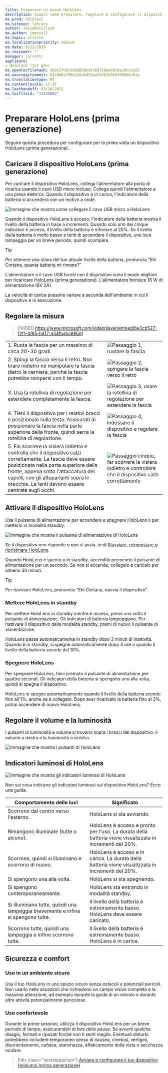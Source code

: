 ```yaml
---
title: Preparare un nuovo HoloLens
description: Scopri come preparare, regolare e configurare il dispositivo HoloLens (prima generazione) in Realtà mista per la prima volta.
ms.prod: hololens
ms.sitesec: library
author: JesseMcCulloch
ms.author: jemccull
ms.topic: article
ms.localizationpriority: medium
ms.date: 8/12/2019
ms.reviewer: ''
manager: jarrettr
appliesto:
- Hololens (1st gen)
ms.openlocfilehash: 30912fda53d5d8b9ea5e60f29eeb93ea29cca2d2
ms.sourcegitcommit: 01c0b0a789e156a9d29aaf6f61e36dfd09b8c01a
ms.translationtype: MT
ms.contentlocale: it-IT
ms.lasthandoff: 03/16/2021
ms.locfileid: "11439082"
---
```

# <a name="get-your-hololens-1st-gen-ready-to-use"></a>Preparare HoloLens (prima generazione)

Seguire questa procedura per configurare per la prima volta un dispositivo HoloLens (prima generazione).

## <a name="charge-your-hololens-1st-gen"></a>Caricare il dispositivo HoloLens (prima generazione)

Per caricare il dispositivo HoloLens, collega l'alimentatore alla porta di ricarica usando il cavo USB micro incluso. Collega quindi l'alimentatore a una presa elettrica. Quando il dispositivo è in carica, l'indicatore della batteria si accenderà con un motivo a onde.

![Immagine che mostra come collegare il cavo USB micro a HoloLens](./images/hololens-charging.png)

Quando il dispositivo HoloLens è acceso, l'indicatore della batteria mostra il livello della batteria in base a incrementi. Quando solo uno dei cinque indicatori è acceso, il livello della batteria è inferiore al 20%. Se il livello della batteria è molto basso e tenti di accendere il dispositivo, una luce lampeggia per un breve periodo, quindi scompare.

> [!TIP]
> Per ottenere una stima del tuo attuale livello della batteria, pronuncia "Ehi Cortana, quanta batteria mi rimane?"

L'alimentatore e il cavo USB forniti con il dispositivo sono il modo migliore per ricaricare HoloLens (prima generazione).  L'alimentatore fornisce 18 W di alimentazione (9V 2A).

La velocità di carica possono variare a seconda dell'ambiente in cui il dispositivo è in esecuzione.

## <a name="adjust-fit"></a>Regolare la misura

> [!VIDEO https://www.microsoft.com/videoplayer/embed/be3cb527-f2f1-4f85-b4f7-a34fbaba980d]

|     |     |
|:--- |:--- |
|1. Ruota la fascia per un massimo di circa 20-30 gradi.|![Passaggio 1, ruotare la fascia](./images/FitGuideStep1.png)|
|2. Spingi la fascia verso il retro. Non tirare indietro né manipolare la fascia dietro la cerniera, perché la fascia potrebbe rompersi con il tempo.|![Passaggio 2, spingere la fascia verso il retro](./images/FitGuideStep2.png)|
|3. Usa la rotellina di regolazione per estendere completamente la fascia. |![Passaggio 3, usare la rotellina di regolazione per estendere la fascia](./images/FitGuideStep3.png)|
|4. Tieni il dispositivo per i relativi bracci e posizionalo sulla testa. Assicurati di posizionare la fascia nella parte superiore della fronte, quindi serra la rotellina di regolazione.|![Passaggio 4, indossare il dispositivo e regolare la fascia](./images/FitGuideStep4.png)|
|5. Fai scorrere la visiera indietro e controlla che il dispositivo calzi correttamente. La fascia deve essere posizionata nella parte superiore della fronte, appena sotto l'attaccatura dei capelli, con gli altoparlanti sopra le orecchie. Le lenti devono essere centrate sugli occhi.|![Passaggio cinque, far scorrere la visiera indietro e controllare che il dispositivo calzi correttamente](./images/FitGuideSetep5.png)|

## <a name="turn-on-your-hololens"></a>Attivare il dispositivo HoloLens

Usa il pulsante di alimentazione per accendere e spegnere HoloLens o per metterlo in modalità standby.

![Immagine che mostra il pulsante di alimentazione di HoloLens](./images/hololens-power.png)

Se il dispositivo non risponde o non si avvia, vedi [Riavviare, reimpostare o ripristinare HoloLens](hololens-restart-recover.md).

Quando HoloLens è spento o in standby, accendilo premendo il pulsante di alimentazione per un secondo. Se non si accende, collegalo e caricalo per almeno 30 minuti.

> [!TIP]
> Per riavviare HoloLens, pronuncia "Ehi Cortana, riavvia il dispositivo".

### <a name="put-hololens-in-standby"></a>Mettere HoloLens in standby

Per mettere HoloLens in standby mentre è acceso, premi una volta il pulsante di alimentazione. Gli indicatori di batteria lampeggiano. Per riattivare il dispositivo dalla modalità standby, premi di nuovo il pulsante di alimentazione.

HoloLens passa automaticamente in standby dopo 3 minuti di inattività. Quando è in standby, si spegne automaticamente dopo 4 ore o quando il livello della batteria scende del 10%.

### <a name="shut-down-hololens"></a>Spegnere HoloLens

Per spegnere HoloLens, tieni premuto il pulsante di alimentazione per quattro secondi. Gli indicatori della batteria si spengono uno alla volta, quindi si spegne il dispositivo.

HoloLens si spegne automaticamente quando il livello della batteria scende fino all'1%, anche se è collegato. Dopo aver ricaricato la batteria fino al 3%, potrai accendere di nuovo HoloLens.

## <a name="adjust-volume-and-brightness"></a>Regolare il volume e la luminosità

I pulsanti di luminosità e volume si trovano sopra i bracci del dispositivo: il volume a destra e la luminosità a sinistra.

![Immagine che mostra i pulsanti di HoloLens](./images/hololens-buttons.jpg)

## <a name="hololens-indicator-lights"></a>Indicatori luminosi di HoloLens

![Immagine che mostra gli indicatori luminosi di HoloLens](./images/hololens-lights.png)

Non sai cosa indicano gli indicatori luminosi sul dispositivo HoloLens? Ecco una guida.

|Comportamento delle luci |Significato |
| - | - |
|Scorrono dal centro verso l'esterno. |HoloLens si sta avviando. |
|Rimangono illuminate (tutte o alcune). |HoloLens è acceso e pronto per l'uso. La durata della batteria viene visualizzata in incrementi del 20%. |
|Scorrono, quindi si illuminano e scorrono di nuovo. |HoloLens è acceso e in carica. La durata della batteria viene visualizzata in incrementi del 20%. |
|Si spengono una alla volta. |HoloLens si sta spegnendo. |
|Si spengono contemporaneamente. |HoloLens sta entrando in modalità standby. |
|Si illuminano tutte, quindi una lampeggia brevemente e infine si spengono tutte. |Il livello della batteria è estremamente basso. HoloLens deve essere caricato. |
|Scorrono tutte, quindi una lampeggia e infine scorrono tutte. |Il livello della batteria è estremamente basso. HoloLens è in carica. |

## <a name="safety-and-comfort"></a>Sicurezza e comfort

### <a name="use-in-safe-surroundings"></a>Uso in un ambiente sicuro

Usa il tuo HoloLens in uno spazio sicuro senza ostacoli e potenziali pericoli. Non usarlo nelle situazioni che richiedono un campo visivo completo e la massima attenzione, ad esempio durante la guida di un veicolo o durante altre attività potenzialmente pericolose.

### <a name="stay-comfortable"></a>Uso confortevole

Durante le prime sessioni, utilizza il dispositivo HoloLens per un breve periodo di tempo, assicurandoti di fare delle pause. Se avverti qualche disagio, fermati e riposati finché non ti senti meglio. Eventuali disturbi potrebbero includere temporaneo senso di nausea, cinetosi, vertigini, disorientamento, cefalea, stanchezza, affaticamento della vista o secchezza oculare.

> [!div class="nextstepaction"]
> [Avviare e configurare il tuo dispositivo HoloLens (prima generazione)](hololens1-start.md)
